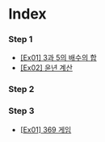# Index

### Step 1
* [[Ex01] 3과 5의 배수의 합](src/basic/step1/ex01)
* [[Ex02] 윤년 계산](src/basic/step1/ex02)

### Step 2

### Step 3
* [[Ex01] 369 게임](src/basic/step3/ex01)